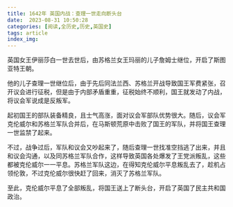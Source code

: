 ```yaml
---
title: 1642年 英国内战：查理一世走向断头台
date:  2023-08-31 10:50:28
categories: [阅读,全历史,历史,英国史]
tags: article
index_img: 
---
```


英国女王伊丽莎白一世去世后，由苏格兰女王玛丽的儿子詹姆士继位，开启了斯图亚特王朝。

他的儿子查理一世继位后，由于先后同法兰西、苏格兰开战导致国王军费紧张，召开议会进行征税，但是由于内部矛盾重重，征税始终不顺利，国王就发动了内战，将议会军说成是反叛军。

起初国王的部队装备精良，且士气高涨，面对议会军部队优势很大。随后，议会军克伦威尔和苏格兰军队合并后，在马斯顿荒原中击败了国王的军队，并将国王查理一世监禁了起来。

不过，战争过后，军队和议会又吵起来了，随后查理一世找准空挡逃了出来，并且和议会沟通，以及同苏格兰军队合作，这样导致英国各处爆发了王党派叛乱，这些都被克伦威尔一一平息。苏格兰军队这边，在得知克伦威尔平息叛乱去了，趁机占领伦敦，不过克伦威尔很快赶了回来，消灭了苏格兰军队。

至此，克伦威尔平息了全部叛乱，将国王送上了断头台，开启了英国了民主共和国政治。